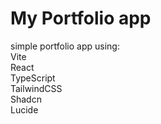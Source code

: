 # My Portfolio app
simple portfolio app using:\
Vite\
React\
TypeScript\
TailwindCSS\
Shadcn\
Lucide
